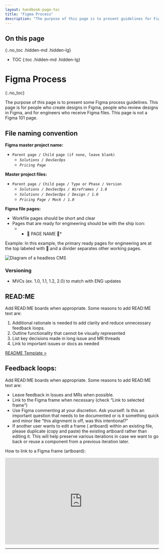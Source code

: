```yaml
---
layout: handbook-page-toc
title: "Figma Process"
description: "The purpose of this page is to present guidelines for Figma."
---
```


## On this page
{:.no_toc .hidden-md .hidden-lg}

- TOC
{:toc .hidden-md .hidden-lg}

# Figma Process
{:.no_toc}

The purpose of this page is to present some Figma process guidelines. This page is for people who create designs in Figma, people who review designs in Figma, and for engineers who receive Figma files. This page is not a Figma 101 page. 

## File naming convention

**Figma master project name:**
* `Parent page / Child page (if none, leave blank)`
    * *`Solutions / DevSecOps`* 
    * *`Pricing Page`*

**Master project files:**
* `Parent page / Child page / Type or Phase / Version`
    * *`Solutions / DevSecOps / Wireframes / 1.0`* 
    * *`Solutions / DevSecOps / Design / 1.0`*
    * *`Pricing Page / Mock / 1.0`*

**Figma file pages:**
* Workfile pages should be short and clear
* Pages that are ready for engineering should be with the ship icon:
    * * 🚢 PAGE NAME 🚢*

Example: In this example, the primary ready pages for engineering are at the top labeled with 🚢  and a divider separates other working pages. 

![Diagram of a headless CMS](/images/handbook/growth-marketing/figma-page-naming.png)

### Versioning
* MVCs (ex. 1.0, 1.1, 1.2, 2.0) to match with ENG updates

## READ:ME
Add READ:ME boards when appropriate. Some reasons to add READ:ME text are:

1. Additional rationale is needed to add clarity and reduce unnecessary feedback loops.
1. Outline functionality that cannot be visually represented
1. List key decisions made in long issue and MR threads
1. Link to important issues or docs as needed

[README Template >](https://www.figma.com/file/9GzJNLpyzlFmiimnmEfyt7/README-Templates?node-id=0%3A1)

## Feedback loops:
Add READ:ME boards when appropriate. Some reasons to add READ:ME text are:

* Leave feedback in Issues and MRs when possible.
* Link to the Figma frame when necessary (check “Link to selected frame”)
* Use Figma commenting at your discretion. Ask yourself: Is this an important question that needs to be documented or is it something quick and minor like “this alignment is off, was this intentional?”
* If another user wants to edit a frame ( artboard) within an existing file, please duplicate (copy and paste) the existing artboard rather than editing it. This will help preserve various iterations in case we want to go back or reuse a component from a previous iteration later.

How to link to a Figma frame (artboard):

<div style="position: relative; padding-bottom: 56.25%; height: 0;"><iframe src="https://www.loom.com/embed/742c94495ee8456cb59893659bd2688a" frameborder="0" webkitallowfullscreen mozallowfullscreen allowfullscreen style="position: absolute; top: 0; left: 0; width: 100%; height: 100%;"></iframe></div>



---
